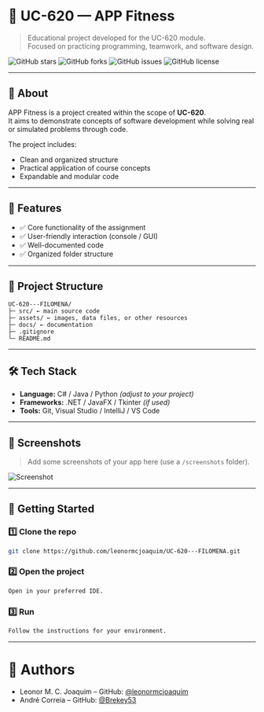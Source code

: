 # 🌸 UC-620 — APP Fitness

> Educational project developed for the UC-620 module.  
> Focused on practicing programming, teamwork, and software design.

![GitHub stars](https://img.shields.io/github/stars/leonormcjoaquim/UC-620---FILOMENA?style=flat-square)
![GitHub forks](https://img.shields.io/github/forks/leonormcjoaquim/UC-620---FILOMENA?style=flat-square)
![GitHub issues](https://img.shields.io/github/issues/leonormcjoaquim/UC-620---FILOMENA?style=flat-square)
![GitHub license](https://img.shields.io/github/license/leonormcjoaquim/UC-620---FILOMENA?style=flat-square)

---

## 📖 About

APP Fitness is a project created within the scope of **UC-620**.  
It aims to demonstrate concepts of software development while solving real or simulated problems through code.

The project includes:

- Clean and organized structure  
- Practical application of course concepts  
- Expandable and modular code  

---

## 🚀 Features

- ✅ Core functionality of the assignment  
- ✅ User-friendly interaction (console / GUI)  
- ✅ Well-documented code  
- ✅ Organized folder structure  

---

## 📂 Project Structure
```
UC-620---FILOMENA/
├─ src/ ← main source code
├─ assets/ ← images, data files, or other resources
├─ docs/ ← documentation
├─ .gitignore
└─ README.md
```

---

## 🛠️ Tech Stack

- **Language:** C# / Java / Python *(adjust to your project)*  
- **Frameworks:** .NET / JavaFX / Tkinter *(if used)*  
- **Tools:** Git, Visual Studio / IntelliJ / VS Code  

---

## 📸 Screenshots

> Add some screenshots of your app here (use a `/screenshots` folder).

![Screenshot](./screenshots/example.png)

---

## 🏁 Getting Started

### 1️⃣ Clone the repo
```bash
git clone https://github.com/leonormcjoaquim/UC-620---FILOMENA.git
```
### 2️⃣ Open the project
```bash
Open in your preferred IDE.
```
### 3️⃣ Run
```bash
Follow the instructions for your environment.
```

---

# 👤 Authors
- Leonor M. C. Joaquim – GitHub: [@leonormcjoaquim](https://github.com/leonormcjoaquim)  
- André Correia – GitHub: [@Brekey53](https://github.com/Brekey53)